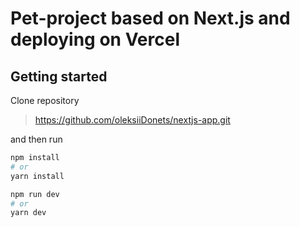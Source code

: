 # Pet-project based on Next.js and deploying on Vercel

## Getting started 

Clone repository 
> https://github.com/oleksiiDonets/nextjs-app.git

and then run 

```bash
npm install
# or
yarn install
```

```bash 
npm run dev
# or 
yarn dev
```